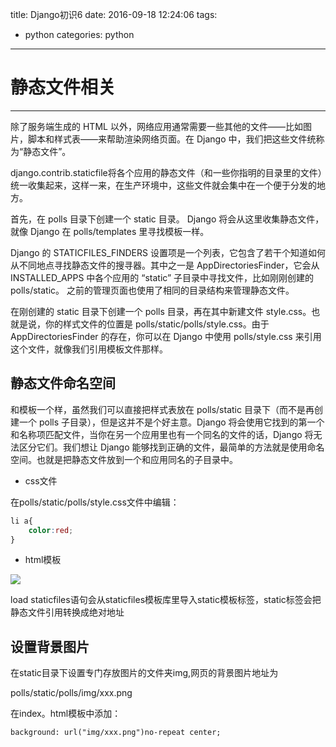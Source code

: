 title: Django初识6
date: 2016-09-18 12:24:06
tags:
- python
categories: python
---

# 静态文件相关 #
----------

除了服务端生成的 HTML 以外，网络应用通常需要一些其他的文件——比如图片，脚本和样式表——来帮助渲染网络页面。在 Django 中，我们把这些文件统称为“静态文件”。

<!--more-->
django.contrib.staticfile将各个应用的静态文件（和一些你指明的目录里的文件）统一收集起来，这样一来，在生产环境中，这些文件就会集中在一个便于分发的地方。


首先，在 polls 目录下创建一个 static 目录。 Django 将会从这里收集静态文件，就像 Django 在 polls/templates 里寻找模板一样。

Django 的 STATICFILES_FINDERS 设置项是一个列表，它包含了若干个知道如何从不同地点寻找静态文件的搜寻器。其中之一是 AppDirectoriesFinder，它会从 INSTALLED_APPS 中各个应用的 “static” 子目录中寻找文件，比如刚刚创建的 polls/static。 之前的管理页面也使用了相同的目录结构来管理静态文件。

在刚创建的 static 目录下创建一个 polls 目录，再在其中新建文件 style.css。也就是说，你的样式文件的位置是 polls/static/polls/style.css。由于 AppDirectoriesFinder 的存在，你可以在 Django 中使用 polls/style.css 来引用这个文件，就像我们引用模板文件那样。


## 静态文件命名空间 ##

和模板一个样，虽然我们可以直接把样式表放在 polls/static 目录下（而不是再创建一个 polls 子目录），但是这并不是个好主意。Django 将会使用它找到的第一个和名称项匹配文件，当你在另一个应用里也有一个同名的文件的话，Django 将无法区分它们。我们想让 Django 能够找到正确的文件，最简单的方法就是使用命名空间。也就是把静态文件放到一个和应用同名的子目录中。


- css文件

在polls/static/polls/style.css文件中编辑：

```css
li a{
	color:red;
}
```


- html模板

![](http://peihao.space/img/article/djaogo/django_6_1.png)

load staticfiles语句会从staticfiles模板库里导入static模板标签，static标签会把静态文件引用转换成绝对地址

## 设置背景图片 ##

在static目录下设置专门存放图片的文件夹img,网页的背景图片地址为

polls/static/polls/img/xxx.png

在index。html模板中添加：

```
background: url("img/xxx.png")no-repeat center;
```
